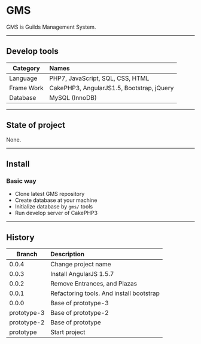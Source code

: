 # GMS

GMS is Guilds Management System.

----

## Develop tools

| Category       | Names                                                      |
| -------------- |:---------------------------------------------------------- |
| Language       | PHP7, JavaScript, SQL, CSS, HTML                           |
| Frame Work     | CakePHP3, AngularJS1.5, Bootstrap, jQuery                  |
| Database       | MySQL (InnoDB)                                             |

----

## State of project

None.

----

## Install

### Basic way

* Clone latest GMS repository
* Create database at your machine
* Initialize database by ``` gms/ ``` tools
* Run develop server of CakePHP3

----

## History

| Branch      | Description                                                   |
| ----------- |:------------------------------------------------------------- |
| 0.0.4       | Change project name                                           |
| 0.0.3       | Install AngularJS 1.5.7                                       | 
| 0.0.2       | Remove Entrances, and Plazas                                  |
| 0.0.1       | Refactoring tools. And install bootstrap                      |
| 0.0.0       | Base of prototype-3                                           |
| prototype-3 | Base of prototype-2                                           |
| prototype-2 | Base of prototype                                             |
| prototype   | Start project                                                 |

